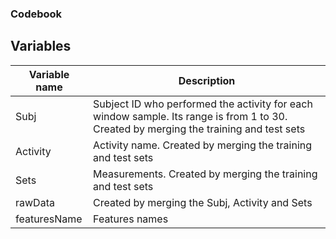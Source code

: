 ### Codebook

## Variables

Variable name	| Description
----------------|------------
Subj		| Subject ID who performed the activity for each window sample. Its range is from 1 to 30. Created by merging the training and test sets
Activity        | Activity name. Created by merging the training and test sets
Sets	 	| Measurements. Created by merging the training and test sets
rawData		| Created by merging the Subj, Activity and Sets
featuresName	| Features names

